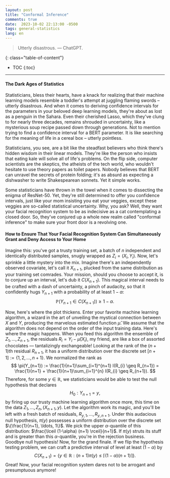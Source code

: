 ```yaml
---
layout: post
title: "Conformal Inference"
comments: true
date:  2023-10-02 22:13:00 -0500
tags: general-statistics
lang: en
---
```


> Utterly disastrous. ― ChatGPT.

<!--more-->
{: class="table-of-content"}
* TOC
{:toc}
---



#### The Dark Ages of Statistics

Statisticians, bless their hearts, have a knack for realizing that their machine learning models resemble a toddler's attempt at juggling flaming swords – utterly disastrous. And when it comes to deriving confidence intervals for the parameters in your beloved deep learning models, they're about as lost as a penguin in the Sahara. Even their cherished Lasso, which they've clung to for nearly three decades, remains shrouded in uncertainty, like a mysterious soup recipe passed down through generations. Not to mention trying to find a confidence interval for a BERT parameter. It is like searching for the meaning of life in a cereal box – utterly pointless. 

Statisticians, you see, are a bit like the steadfast believers who think there's hidden wisdom in their linear models. They're like the person who insists that eating kale will solve all of life's problems. On the flip side, computer scientists are the skeptics, the atheists of the tech world, who wouldn't hesitate to use theory papers as toilet papers. Nobody believes that BERT can unravel the secrets of protein folding; it's as absurd as expecting a dishwasher to write Shakespearean sonnets. Yet it simple works. 

Some statisticians have thrown in the towel when it comes to dissecting the enigma of ResNet-50. Yet, they're still determined to offer you confidence intervals, just like your mom insisting you eat your veggies, except these veggies are so-called statistical uncertainty. Why, you ask? Well, they want your facial recognition system to be as indecisive as a cat contemplating a closed door. So, they've conjured up a whole new realm called "conformal inference" to make sure your front door is a revolving one.

#### How to Ensure That Your Facial Recognition System Can Simultaneously Grant and Deny Access to Your Home

Imagine this: you've got a trusty training set, a batch of $n$ independent and identically distributed samples, snugly wrapped as $Z_i = (X_i, Y_i)$. Now, let's sprinkle a little mystery into the mix. Imagine there's an independently observed covariate, let's call it $X_{n+1}$, plucked from the same distribution as your training set comrades. Your mission, should you choose to accept it, is to conjure up an interval, let's dub it $C(X_{n+1})$. This magical interval needs to be crafted with a dash of uncertainty, a pinch of audacity, so that it confidently hugs $Y_{n+1}$ with a probability of at least $1 - \alpha$:  
$$
\mathbb{P}(Y_{n+1} \in C(X_{n+1})) \geq 1 - \alpha.
$$

Now, here's where the plot thickens. Enter your favorite machine learning algorithm, a wizard in the art of unveiling the mystical connection between $X$ and $Y$, producing the marvelous estimated function $\hat{\mu}$. We assume that the algorithm does not depend on the order of the input training data. Here's where the magic happens. When you feed this algorithm the ensemble of $Z_1, \ldots, Z_{n+1}$, the residuals $R_i = Y_i - \hat{\mu}(X_i)$, my friend, are like a box of assorted chocolates –– tantalizingly exchangeable! Looking at the rank of the $(n+1)$th residual $R_{n+1}$, it has a uniform distribution over the discrete set $[n+1] := \{1, 2, \ldots, n+1\}$. We normalized the rank as 
$$
\pi(Y_{n+1}) := \frac{1}{n+1}\sum_{i=1}^{n+1} I(R_{i} \geq R_{n+1}) = \frac{1}{n+1} + \frac{1}{n+1}\sum_{i=1}^{n} I(R_{i} \geq R_{n+1}).
$$
Therefore, for some $y \in \mathbb{R}$, we statisticians would be able to test the null hypothesis that declares
$$
H_0 : Y_{n+1} = y,
$$
by firing up our trusty machine learning algorithm once more, this time on the data $Z_1, \ldots, Z_n, (X_{n+1}, y)$. Let the algorithm work its magic, and you'll be left with a fresh batch of residuals,  $R_{y,1}, \ldots, R_{y, n+1}$. Under this audacious null hypothesis, $\pi(y)$ possesses a uniform distribution over the discrete set $\{\frac{1}{n+1}, \ldots, 1\}$. We pick the upper $\alpha$-quantile of this distribution: $\frac{\lceil (1-\alpha) (n+1) \rceil}{n+1}$. If $\pi(y)$ struts its stuff and is greater than this $\alpha$-quantile, you're in the rejection business. Goodbye null hypothesis! Now, for the grand finale. If we flip the hypothesis testing problem, we can craft a predictive interval of level at least $(1 - \alpha)$ by 
$$
C(X_{n+1}) = \{y\in \mathbb{R}: (n+1) \pi(y) \leq \lceil (1-\alpha) (n+1) \rceil\}. 
$$
Great! Now, your facial recognition system dares not to be arrogant and presumptuous anymore!
